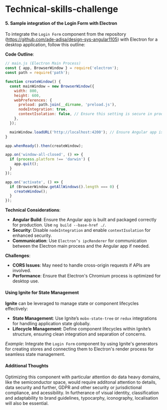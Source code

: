 # Technical-skills-challenge

#### 5. Sample integration of the Login Form with Electron
To integrate the `Login Form` component from the repository (https://github.com/ade-adisa/design-sys-angular1105) with Electron for a desktop application, follow this outline:

**Code Outline**:
```javascript
// main.js (Electron Main Process)
const { app, BrowserWindow } = require('electron');
const path = require('path');

function createWindow() {
  const mainWindow = new BrowserWindow({
    width: 800,
    height: 600,
    webPreferences: {
      preload: path.join(__dirname, 'preload.js'),
      nodeIntegration: true,
      contextIsolation: false, // Ensure this setting is secure in production
    },
  });

  mainWindow.loadURL('http://localhost:4200'); // Ensure Angular app is running
}

app.whenReady().then(createWindow);

app.on('window-all-closed', () => {
  if (process.platform !== 'darwin') {
    app.quit();
  }
});

app.on('activate', () => {
  if (BrowserWindow.getAllWindows().length === 0) {
    createWindow();
  }
});
```

**Technical Considerations**:
- **Angular Build**: Ensure the Angular app is built and packaged correctly for production. Use `ng build --base-href ./`.
- **Security**: Disable `nodeIntegration` and enable `contextIsolation` for enhanced security.
- **Communication**: Use `Electron’s ipcRenderer` for communication between the Electron main process and the Angular app if needed.

**Challenges**:
- **CORS Issues**: May need to handle cross-origin requests if APIs are involved.
- **Performance**: Ensure that Electron's Chromium process is optimized for desktop use.

#### Using Ignite for State Management
**Ignite** can be leveraged to manage state or component lifecycles effectively:
- **State Management**: Use Ignite’s `mobx-state-tree` or `redux` integrations for handling application state globally.
- **Lifecycle Management**: Define component lifecycles within Ignite’s structure, ensuring clean integration and separation of concerns.

*Example*: Integrate the `Login Form` component by using Ignite's generators for creating stores and connecting them to Electron's render process for seamless state management.

#### Additional Thoughts
Optimizing this component with particular attention do data heavy domains, like the semiconductor space, would require additonal attention to details, data security and further, GDPR and other security or jurisdictional compliance, and acessibility. In furtherance of visual identity, classification and adaptability to brand guidelines, typocarphy, iconography, localisation will also be essential.

